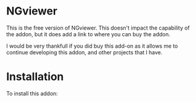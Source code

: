 # NGviewer

This is the free version of NGviewer. This doesn't impact the capability of the addon, but it does add a link to where you can buy the addon.

I would be very thankfull if you did buy this add-on as it allows me to continue developing this addon, and other projects that I have.

# Installation

To install this addon:
